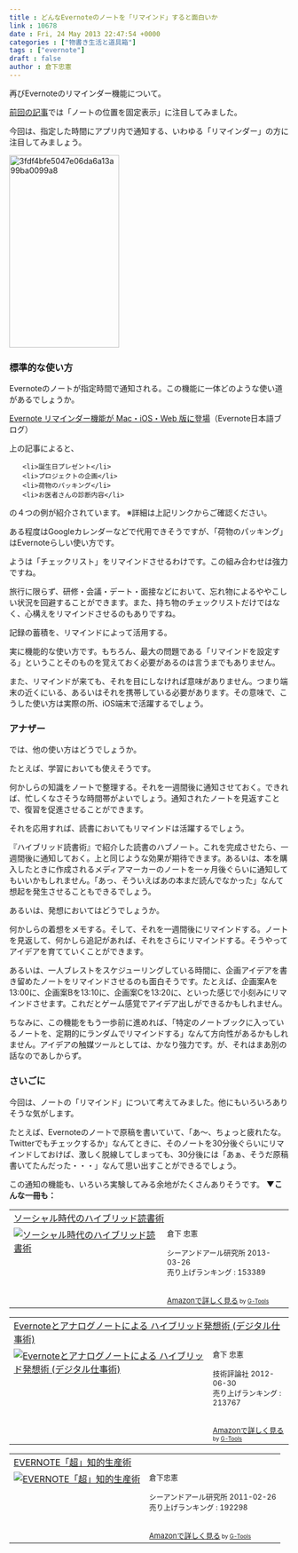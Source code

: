 ```yaml
---
title : どんなEvernoteのノートを「リマインド」すると面白いか
link : 10678
date : Fri, 24 May 2013 22:47:54 +0000
categories : ["物書き生活と道具箱"]
tags : ["evernote"]
draft : false
author : 倉下忠憲
---
```


再びEvernoteのリマインダー機能について。

<a href="https://rashita.net/blog/?p=10665" target="_blank">前回の記事</a>では「ノートの位置を固定表示」に注目してみました。

今回は、指定した時間にアプリ内で通知する、いわゆる「リマインダー」の方に注目してみましょう。

<a href="https://rashita.net/blog/?attachment_id=10680" rel="attachment wp-att-10680"><img src="https://rashita.net/blog/wp-content/uploads/2013/05/3fdf4bfe5047e06da6a13a99ba0099a8.png" alt="3fdf4bfe5047e06da6a13a99ba0099a8" width="198" height="347" class="alignnone size-full wp-image-10680" /></a>

<H3>標準的な使い方</H3>Evernoteのノートが指定時間で通知される。この機能に一体どのような使い道があるでしょうか。

<a href="http://blog.evernote.com/jp/2013/05/24/13516?utm_source=twitter" target="_blank">Evernote リマインダー機能が Mac・iOS・Web 版に登場</a>（Evernote日本語ブログ）

上の記事によると、
<ul>

	<li>誕生日プレゼント</li>
	<li>プロジェクトの企画</li>
	<li>荷物のパッキング</li>
	<li>お医者さんの診断内容</li>
</ul>

の４つの例が紹介されています。
※詳細は上記リンクからご確認ください。

ある程度はGoogleカレンダーなどで代用できそうですが、「荷物のパッキング」はEvernoteらしい使い方です。

ようは「チェックリスト」をリマインドさせるわけです。この組み合わせは強力ですね。

旅行に限らず、研修・会議・デート・面接などにおいて、忘れ物によるややこしい状況を回避することができます。また、持ち物のチェックリストだけではなく、心構えをリマインドさせるのもありですね。

記録の蓄積を、リマインドによって活用する。

実に機能的な使い方です。もちろん、最大の問題である「リマインドを設定する」ということそのものを覚えておく必要があるのは言うまでもありません。

また、リマインドが来ても、それを目にしなければ意味がありません。つまり端末の近くにいる、あるいはそれを携帯している必要があります。その意味で、こうした使い方は実際の所、iOS端末で活躍するでしょう。

<H3>アナザー</H3>では、他の使い方はどうでしょうか。

たとえば、学習においても使えそうです。

何かしらの知識をノートで整理する。それを一週間後に通知させておく。できれば、忙しくなさそうな時間帯がよいでしょう。通知されたノートを見返すことで、復習を促進させることができます。

それを応用すれば、読書においてもリマインドは活躍するでしょう。

『ハイブリッド読書術』で紹介した読書のハブノート。これを完成させたら、一週間後に通知しておく。上と同じような効果が期待できます。あるいは、本を購入したときに作成されるメディアマーカーのノートを一ヶ月後ぐらいに通知してもいいかもしれません。「あっ、そういえばあの本まだ読んでなかった」なんて想起を発生させることもできるでしょう。

あるいは、発想においてはどうでしょうか。

何かしらの着想をメモする。そして、それを一週間後にリマインドする。ノートを見返して、何かしら追記があれば、それをさらにリマインドする。そうやってアイデアを育てていくことができます。

あるいは、一人ブレストをスケジューリングしている時間に、企画アイデアを書き留めたノートをリマインドさせるのも面白そうです。たとえば、企画案Aを13:00に、企画案Bを13:10に、企画案Cを13:20に、といった感じで小刻みにリマインドさせます。これだとゲーム感覚でアイデア出しができるかもしれません。

ちなみに、この機能をもう一歩前に進めれば、「特定のノートブックに入っているノートを、定期的にランダムでリマインドする」なんて方向性があるかもしれません。アイデアの触媒ツールとしては、かなり強力です。が、それはまあ別の話なのであしからず。

<H3>さいごに</H3>今回は、ノートの「リマインド」について考えてみました。他にもいろいろありそうな気がします。

たとえば、Evernoteのノートで原稿を書いていて、「あ〜、ちょっと疲れたな。Twitterでもチェックするか」なんてときに、そのノートを30分後ぐらいにリマインドしておけば、激しく脱線してしまっても、30分後には「あぁ、そうだ原稿書いてたんだった・・・」なんて思い出すことができるでしょう。

この通知の機能も、いろいろ実験してみる余地がたくさんありそうです。
<strong>
▼こんな一冊も：</strong>
<table  border="0" cellpadding="5"><tr><td colspan="2"><a href="http://www.amazon.co.jp/%E3%82%BD%E3%83%BC%E3%82%B7%E3%83%A3%E3%83%AB%E6%99%82%E4%BB%A3%E3%81%AE%E3%83%8F%E3%82%A4%E3%83%96%E3%83%AA%E3%83%83%E3%83%89%E8%AA%AD%E6%9B%B8%E8%A1%93-%E5%80%89%E4%B8%8B-%E5%BF%A0%E6%86%B2/dp/4863541244%3FSubscriptionId%3D15SMZCTB9V8NGR2TW082%26tag%3Drashita1000-22%26linkCode%3Dxm2%26camp%3D2025%26creative%3D165953%26creativeASIN%3D4863541244" target="_blank">ソーシャル時代のハイブリッド読書術</a><img src="http://www.assoc-amazon.jp/e/ir?t=rashita1000-22&l=ur2&o=9" width="1" height="1" style="border: none;" alt="" /></td></tr><tr><td valign="top"><a href="http://www.amazon.co.jp/%E3%82%BD%E3%83%BC%E3%82%B7%E3%83%A3%E3%83%AB%E6%99%82%E4%BB%A3%E3%81%AE%E3%83%8F%E3%82%A4%E3%83%96%E3%83%AA%E3%83%83%E3%83%89%E8%AA%AD%E6%9B%B8%E8%A1%93-%E5%80%89%E4%B8%8B-%E5%BF%A0%E6%86%B2/dp/4863541244%3FSubscriptionId%3D15SMZCTB9V8NGR2TW082%26tag%3Drashita1000-22%26linkCode%3Dxm2%26camp%3D2025%26creative%3D165953%26creativeASIN%3D4863541244" target="_blank"><img src="http://ecx.images-amazon.com/images/I/31m4SHzWXQL._SL160_.jpg" border="0" alt="ソーシャル時代のハイブリッド読書術" /></a></td><td valign="top"><font size="-1">倉下 忠憲 <br /><br />シーアンドアール研究所  2013-03-26<br />売り上げランキング : 153389<br /><br /><br /><a href="http://www.amazon.co.jp/%E3%82%BD%E3%83%BC%E3%82%B7%E3%83%A3%E3%83%AB%E6%99%82%E4%BB%A3%E3%81%AE%E3%83%8F%E3%82%A4%E3%83%96%E3%83%AA%E3%83%83%E3%83%89%E8%AA%AD%E6%9B%B8%E8%A1%93-%E5%80%89%E4%B8%8B-%E5%BF%A0%E6%86%B2/dp/4863541244%3FSubscriptionId%3D15SMZCTB9V8NGR2TW082%26tag%3Drashita1000-22%26linkCode%3Dxm2%26camp%3D2025%26creative%3D165953%26creativeASIN%3D4863541244" target="_blank">Amazonで詳しく見る</a></font><font size="-2"> by <a href="http://www.goodpic.com/mt/aws/index.html" >G-Tools</a></font></td></tr></table>

<table  border="0" cellpadding="5"><tr><td colspan="2"><a href="http://www.amazon.co.jp/Evernote%E3%81%A8%E3%82%A2%E3%83%8A%E3%83%AD%E3%82%B0%E3%83%8E%E3%83%BC%E3%83%88%E3%81%AB%E3%82%88%E3%82%8B-%E3%83%8F%E3%82%A4%E3%83%96%E3%83%AA%E3%83%83%E3%83%89%E7%99%BA%E6%83%B3%E8%A1%93-%E3%83%87%E3%82%B8%E3%82%BF%E3%83%AB%E4%BB%95%E4%BA%8B%E8%A1%93-%E5%80%89%E4%B8%8B-%E5%BF%A0%E6%86%B2/dp/4774151505%3FSubscriptionId%3D15SMZCTB9V8NGR2TW082%26tag%3Drashita1000-22%26linkCode%3Dxm2%26camp%3D2025%26creative%3D165953%26creativeASIN%3D4774151505" target="_blank">Evernoteとアナログノートによる ハイブリッド発想術 (デジタル仕事術)</a><img src="http://www.assoc-amazon.jp/e/ir?t=rashita1000-22&l=ur2&o=9" width="1" height="1" style="border: none;" alt="" /></td></tr><tr><td valign="top"><a href="http://www.amazon.co.jp/Evernote%E3%81%A8%E3%82%A2%E3%83%8A%E3%83%AD%E3%82%B0%E3%83%8E%E3%83%BC%E3%83%88%E3%81%AB%E3%82%88%E3%82%8B-%E3%83%8F%E3%82%A4%E3%83%96%E3%83%AA%E3%83%83%E3%83%89%E7%99%BA%E6%83%B3%E8%A1%93-%E3%83%87%E3%82%B8%E3%82%BF%E3%83%AB%E4%BB%95%E4%BA%8B%E8%A1%93-%E5%80%89%E4%B8%8B-%E5%BF%A0%E6%86%B2/dp/4774151505%3FSubscriptionId%3D15SMZCTB9V8NGR2TW082%26tag%3Drashita1000-22%26linkCode%3Dxm2%26camp%3D2025%26creative%3D165953%26creativeASIN%3D4774151505" target="_blank"><img src="http://ecx.images-amazon.com/images/I/41kEDq5iQ6L._SL160_.jpg" border="0" alt="Evernoteとアナログノートによる ハイブリッド発想術 (デジタル仕事術)" /></a></td><td valign="top"><font size="-1">倉下 忠憲 <br /><br />技術評論社  2012-06-30<br />売り上げランキング : 213767<br /><br /><br /><a href="http://www.amazon.co.jp/Evernote%E3%81%A8%E3%82%A2%E3%83%8A%E3%83%AD%E3%82%B0%E3%83%8E%E3%83%BC%E3%83%88%E3%81%AB%E3%82%88%E3%82%8B-%E3%83%8F%E3%82%A4%E3%83%96%E3%83%AA%E3%83%83%E3%83%89%E7%99%BA%E6%83%B3%E8%A1%93-%E3%83%87%E3%82%B8%E3%82%BF%E3%83%AB%E4%BB%95%E4%BA%8B%E8%A1%93-%E5%80%89%E4%B8%8B-%E5%BF%A0%E6%86%B2/dp/4774151505%3FSubscriptionId%3D15SMZCTB9V8NGR2TW082%26tag%3Drashita1000-22%26linkCode%3Dxm2%26camp%3D2025%26creative%3D165953%26creativeASIN%3D4774151505" target="_blank">Amazonで詳しく見る</a></font><font size="-2"> by <a href="http://www.goodpic.com/mt/aws/index.html" >G-Tools</a></font></td></tr></table>

<table  border="0" cellpadding="5"><tr><td colspan="2"><a href="http://www.amazon.co.jp/EVERNOTE%E3%80%8C%E8%B6%85%E3%80%8D%E7%9F%A5%E7%9A%84%E7%94%9F%E7%94%A3%E8%A1%93-%E5%80%89%E4%B8%8B%E5%BF%A0%E6%86%B2/dp/4863540817%3FSubscriptionId%3D15SMZCTB9V8NGR2TW082%26tag%3Drashita1000-22%26linkCode%3Dxm2%26camp%3D2025%26creative%3D165953%26creativeASIN%3D4863540817" target="_blank">EVERNOTE「超」知的生産術</a><img src="http://www.assoc-amazon.jp/e/ir?t=rashita1000-22&l=ur2&o=9" width="1" height="1" style="border: none;" alt="" /></td></tr><tr><td valign="top"><a href="http://www.amazon.co.jp/EVERNOTE%E3%80%8C%E8%B6%85%E3%80%8D%E7%9F%A5%E7%9A%84%E7%94%9F%E7%94%A3%E8%A1%93-%E5%80%89%E4%B8%8B%E5%BF%A0%E6%86%B2/dp/4863540817%3FSubscriptionId%3D15SMZCTB9V8NGR2TW082%26tag%3Drashita1000-22%26linkCode%3Dxm2%26camp%3D2025%26creative%3D165953%26creativeASIN%3D4863540817" target="_blank"><img src="http://ecx.images-amazon.com/images/I/51OnU0cd03L._SL160_.jpg" border="0" alt="EVERNOTE「超」知的生産術" /></a></td><td valign="top"><font size="-1">倉下忠憲 <br /><br />シーアンドアール研究所  2011-02-26<br />売り上げランキング : 192298<br /><br /><br /><a href="http://www.amazon.co.jp/EVERNOTE%E3%80%8C%E8%B6%85%E3%80%8D%E7%9F%A5%E7%9A%84%E7%94%9F%E7%94%A3%E8%A1%93-%E5%80%89%E4%B8%8B%E5%BF%A0%E6%86%B2/dp/4863540817%3FSubscriptionId%3D15SMZCTB9V8NGR2TW082%26tag%3Drashita1000-22%26linkCode%3Dxm2%26camp%3D2025%26creative%3D165953%26creativeASIN%3D4863540817" target="_blank">Amazonで詳しく見る</a></font><font size="-2"> by <a href="http://www.goodpic.com/mt/aws/index.html" >G-Tools</a></font></td></tr></table>

